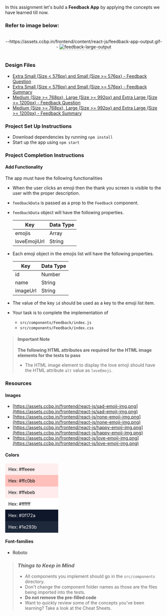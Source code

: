 In this assignment let's build a **Feedback App** by applying the concepts we have learned till now.

### Refer to image below:

<br/>
<div style="text-align: center;">
--https://assets.ccbp.in/frontend/content/react-js/feedback-app-output.gif--

<img src="https://assets.ccbp.in/frontend/content/react-js/feedback-app-output.gif" alt="feedback-large-output" style="max-width:70%;box-shadow:0 2.8px 2.2px rgba(0, 0, 0, 0.12)">

</div>

<br/>

### Design Files

- [Extra Small (Size < 576px) and Small (Size >= 576px) - Feedback Question](https://assets.ccbp.in/frontend/content/react-js/feedback-app-question-sm-output.png)
- [Extra Small (Size < 576px) and Small (Size >= 576px) - Feedback Summary](https://assets.ccbp.in/frontend/content/react-js/feedback-app-summary-sm-output.png)
- [Medium (Size >= 768px), Large (Size >= 992px) and Extra Large (Size >= 1200px) - Feedback Question](https://assets.ccbp.in/frontend/content/react-js/feedback-app-question-lg-output.png)
- [Medium (Size >= 768px), Large (Size >= 992px) and Extra Large (Size >= 1200px) - Feedback Summary](https://assets.ccbp.in/frontend/content/react-js/feedback-app-summary-lg-output.png)

### Project Set Up Instructions

- Download dependencies by running `npm install`
- Start up the app using `npm start`

### Project Completion Instructions

#### Add Functionality

The app must have the following functionalities

- When the user clicks an emoji then the thank you screen is visible to the user
  with the proper description.
- `feedbackData` is passed as a prop to the `Feedback` component.
- `feedbackData` object will have the following properties.

  | Key          | Data Type |
  | ------------ | --------- |
  | emojis       | Array     |
  | loveEmojiUrl | String    |

- Each emoji object in the emojis list will have the following properties.

  | Key      | Data Type |
  | -------- | --------- |
  | id       | Number    |
  | name     | String    |
  | imageUrl | String    |

- The value of the key `id` should be used as a key to the emoji list item.

- Your task is to complete the implementation of
  - `src/components/Feedback/index.js`
  - `src/components/Feedback/index.css`

> #### Important Note
>
> **The following HTML attributes are required for the HTML image elements for the tests to pass**
>
> - The HTML image element to display the love emoji should have the HTML
>   attribute `alt` value as `loveEmoji`.

### Resources

#### Images

- [https://assets.ccbp.in/frontend/react-js/sad-emoji-img.png](https://assets.ccbp.in/frontend/react-js/sad-emoji-img.png)
- [https://assets.ccbp.in/frontend/react-js/none-emoji-img.png](https://assets.ccbp.in/frontend/react-js/none-emoji-img.png)
- [https://assets.ccbp.in/frontend/react-js/happy-emoji-img.png](https://assets.ccbp.in/frontend/react-js/happy-emoji-img.png)
- [https://assets.ccbp.in/frontend/react-js/love-emoji-img.png](https://assets.ccbp.in/frontend/react-js/love-emoji-img.png)

#### Colors

<div style="background-color: #ffeeee; width: 150px; padding: 10px; color: black">Hex: #ffeeee</div>
<div style="background-color: #ffc0bb; width: 150px; padding: 10px; color: black">Hex: #ffc0bb</div>
<div style="background-color: #ffebeb; width: 150px; padding: 10px; color: black">Hex: #ffebeb</div>
<div style="background-color: #ffffff; width: 150px; padding: 10px; color: black">Hex: #ffffff</div>
<div style="background-color: #0f172a; width: 150px; padding: 10px; color: white">Hex: #0f172a</div>
<div style="background-color: #1e293b; width: 150px; padding: 10px; color: white">Hex: #1e293b</div>

#### Font-families

- Roboto

> ### _Things to Keep in Mind_
>
> - All components you implement should go in the `src/components` directory.
> - Don't change the component folder names as those are the files being
>   imported into the tests.
> - **Do not remove the pre-filled code**
> - Want to quickly review some of the concepts you’ve been learning? Take a
>   look at the Cheat Sheets.
